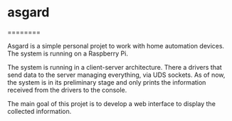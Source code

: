 # asgard
========

Asgard is a simple personal projet to work with home automation devices. The system is running on a Raspberry Pi.

The system is running in a client-server architecture. There a drivers that send data to the server managing everything, via UDS sockets. As of now, the system is in its preliminary stage and only prints the information received from the drivers to the console.

The main goal of this projet is to develop a web interface to display the collected information.
